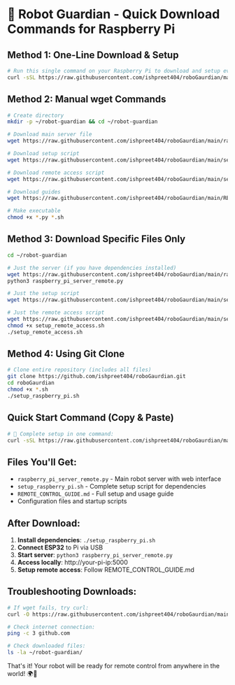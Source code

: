 # 🤖 Robot Guardian - Quick Download Commands for Raspberry Pi

## Method 1: One-Line Download & Setup
```bash
# Run this single command on your Raspberry Pi to download and setup everything:
curl -sSL https://raw.githubusercontent.com/ishpreet404/roboGaurdian/main/download_robot_files.sh | bash
```

## Method 2: Manual wget Commands
```bash
# Create directory
mkdir -p ~/robot-guardian && cd ~/robot-guardian

# Download main server file
wget https://raw.githubusercontent.com/ishpreet404/roboGaurdian/main/raspberry_pi_server_remote.py

# Download setup script
wget https://raw.githubusercontent.com/ishpreet404/roboGaurdian/main/setup_raspberry_pi.sh

# Download remote access script
wget https://raw.githubusercontent.com/ishpreet404/roboGaurdian/main/setup_remote_access.sh

# Download guides
wget https://raw.githubusercontent.com/ishpreet404/roboGaurdian/main/REMOTE_CONTROL_GUIDE.md

# Make executable
chmod +x *.py *.sh
```

## Method 3: Download Specific Files Only
```bash
cd ~/robot-guardian

# Just the server (if you have dependencies installed)
wget https://raw.githubusercontent.com/ishpreet404/roboGaurdian/main/raspberry_pi_server_remote.py
python3 raspberry_pi_server_remote.py

# Just the setup script
wget https://raw.githubusercontent.com/ishpreet404/roboGaurdian/main/setup_raspberry_pi.sh

# Just the remote access script
wget https://raw.githubusercontent.com/ishpreet404/roboGaurdian/main/setup_remote_access.sh
chmod +x setup_remote_access.sh
./setup_remote_access.sh
```

## Method 4: Using Git Clone
```bash
# Clone entire repository (includes all files)
git clone https://github.com/ishpreet404/roboGaurdian.git
cd roboGaurdian
chmod +x *.sh
./setup_raspberry_pi.sh
```

## Quick Start Command (Copy & Paste)
```bash
# 🚀 Complete setup in one command:
curl -sSL https://raw.githubusercontent.com/ishpreet404/roboGaurdian/main/download_robot_files.sh | bash && cd ~/robot-guardian && ./setup_raspberry_pi.sh
```

## Files You'll Get:
- `raspberry_pi_server_remote.py` - Main robot server with web interface
- `setup_raspberry_pi.sh` - Complete setup script for dependencies  
- `REMOTE_CONTROL_GUIDE.md` - Full setup and usage guide
- Configuration files and startup scripts

## After Download:
1. **Install dependencies**: `./setup_raspberry_pi.sh`
2. **Connect ESP32** to Pi via USB
3. **Start server**: `python3 raspberry_pi_server_remote.py`
4. **Access locally**: http://your-pi-ip:5000
5. **Setup remote access**: Follow REMOTE_CONTROL_GUIDE.md

## Troubleshooting Downloads:
```bash
# If wget fails, try curl:
curl -O https://raw.githubusercontent.com/ishpreet404/roboGaurdian/main/raspberry_pi_server_remote.py

# Check internet connection:
ping -c 3 github.com

# Check downloaded files:
ls -la ~/robot-guardian/
```

That's it! Your robot will be ready for remote control from anywhere in the world! 🌍🤖